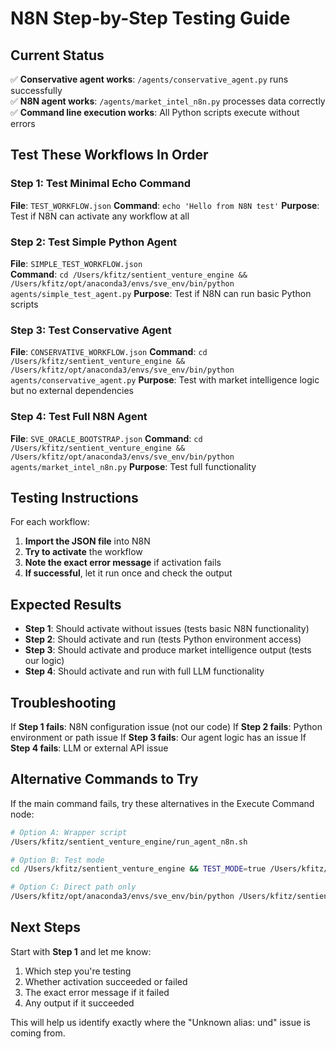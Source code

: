 # N8N Step-by-Step Testing Guide

## Current Status
✅ **Conservative agent works**: `/agents/conservative_agent.py` runs successfully  
✅ **N8N agent works**: `/agents/market_intel_n8n.py` processes data correctly  
✅ **Command line execution works**: All Python scripts execute without errors  

## Test These Workflows In Order

### Step 1: Test Minimal Echo Command
**File**: `TEST_WORKFLOW.json`
**Command**: `echo 'Hello from N8N test'`
**Purpose**: Test if N8N can activate any workflow at all

### Step 2: Test Simple Python Agent
**File**: `SIMPLE_TEST_WORKFLOW.json`  
**Command**: `cd /Users/kfitz/sentient_venture_engine && /Users/kfitz/opt/anaconda3/envs/sve_env/bin/python agents/simple_test_agent.py`
**Purpose**: Test if N8N can run basic Python scripts

### Step 3: Test Conservative Agent
**File**: `CONSERVATIVE_WORKFLOW.json`
**Command**: `cd /Users/kfitz/sentient_venture_engine && /Users/kfitz/opt/anaconda3/envs/sve_env/bin/python agents/conservative_agent.py`
**Purpose**: Test with market intelligence logic but no external dependencies

### Step 4: Test Full N8N Agent
**File**: `SVE_ORACLE_BOOTSTRAP.json`
**Command**: `cd /Users/kfitz/sentient_venture_engine && /Users/kfitz/opt/anaconda3/envs/sve_env/bin/python agents/market_intel_n8n.py`
**Purpose**: Test full functionality

## Testing Instructions

For each workflow:

1. **Import the JSON file** into N8N
2. **Try to activate** the workflow
3. **Note the exact error message** if activation fails
4. **If successful**, let it run once and check the output

## Expected Results

- **Step 1**: Should activate without issues (tests basic N8N functionality)
- **Step 2**: Should activate and run (tests Python environment access)
- **Step 3**: Should activate and produce market intelligence output (tests our logic)
- **Step 4**: Should activate and run with full LLM functionality

## Troubleshooting

If **Step 1 fails**: N8N configuration issue (not our code)
If **Step 2 fails**: Python environment or path issue
If **Step 3 fails**: Our agent logic has an issue
If **Step 4 fails**: LLM or external API issue

## Alternative Commands to Try

If the main command fails, try these alternatives in the Execute Command node:

```bash
# Option A: Wrapper script
/Users/kfitz/sentient_venture_engine/run_agent_n8n.sh

# Option B: Test mode
cd /Users/kfitz/sentient_venture_engine && TEST_MODE=true /Users/kfitz/opt/anaconda3/envs/sve_env/bin/python agents/conservative_agent.py

# Option C: Direct path only
/Users/kfitz/opt/anaconda3/envs/sve_env/bin/python /Users/kfitz/sentient_venture_engine/agents/conservative_agent.py
```

## Next Steps

Start with **Step 1** and let me know:
1. Which step you're testing
2. Whether activation succeeded or failed
3. The exact error message if it failed
4. Any output if it succeeded

This will help us identify exactly where the "Unknown alias: und" issue is coming from.
